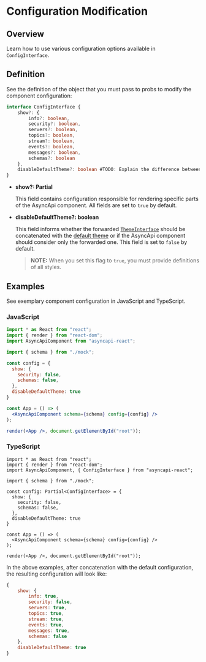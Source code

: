 # Configuration Modification

## Overview

Learn how to use various configuration options available in `ConfigInterface`.

## Definition

See the definition of the object that you must pass to probs to modify the component configuration:

``` ts
interface ConfigInterface {
    show?: {
        info?: boolean,
        security?: boolean,
        servers?: boolean,
        topics?: boolean,
        stream?: boolean,
        events?: boolean,
        messages?: boolean,
        schemas?: boolean
    },
    disableDefaultTheme?: boolean #TODO: Explain the difference between the example and the source code.
}
```

   - **show?: Partial<ShowConfig>**

       This field contains configuration responsible for rendering specific parts of the AsyncApi component.
       All fields are set to `true` by default.

   - **disableDefaultTheme?: boolean**
   
      This field informs whether the forwarded [`ThemeInterface`](../library/src/theme/theme.ts#L5) should be concatenated with the [default theme](../library/src/theme/default.ts) or if the AsyncApi component should consider only the forwarded one.
     This field is set to `false` by default.

     > **NOTE:** When you set this flag to `true`, you must provide definitions of all styles.

## Examples

See exemplary component configuration in JavaScript and TypeScript.

### JavaScript

``` jsx
import * as React from "react";
import { render } from "react-dom";
import AsyncApiComponent from "asyncapi-react";

import { schema } from "./mock";

const config = {
  show: {
    security: false,
    schemas: false,
  },
  disableDefaultTheme: true
}

const App = () => (
  <AsyncApiComponent schema={schema} config={config} />
);

render(<App />, document.getElementById("root"));
```

### TypeScript

``` tsx
import * as React from "react";
import { render } from "react-dom";
import AsyncApiComponent, { ConfigInterface } from "asyncapi-react";

import { schema } from "./mock";

const config: Partial<ConfigInterface> = {
  show: {
    security: false,
    schemas: false,
  },
  disableDefaultTheme: true
}

const App = () => (
  <AsyncApiComponent schema={schema} config={config} />
);

render(<App />, document.getElementById("root"));
```

In the above examples, after concatenation with the default configuration, the resulting configuration will look like:

``` js
{
    show: {
        info: true,
        security: false,
        servers: true,
        topics: true,
        stream: true,
        events: true,
        messages: true,
        schemas: false
    },
    disableDefaultTheme: true
}
```
